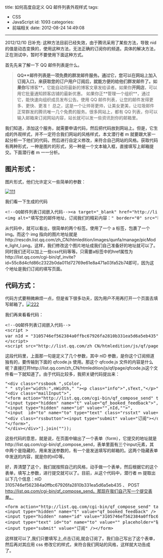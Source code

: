 title: 如何高度自定义 QQ 邮件列表外观样式
tags:

- CSS
- JavaScript
  id: 1093
  categories:
- 前端相关
  date: 2012-08-24 14:49:08

---

2012/12/10 日补充: 这种方法目前已经失效，由于腾讯采用了某些方法，导致 nid 的值是动态变换的，使用这种方法，无法正确的订阅你的频道。具体的解决方法，正在测试中，暂时不要使用下面这种方式。

首先先来了解一下 QQ 邮件列表是什么。

> **QQ\*\***邮件列表**是一项免费的群发邮件服务。通过它，您可以在网站上加入订阅入口，来获取您的订户用户订阅后，就能方便的给他们群发邮件了。如果你**写博客**，它能自动将最新的博客文章发给读者。如果你**开网店**，可以用它批量通知顾客店铺的最新优惠。 如果你正**管理一个组织\*\*，通过它，能快速向组织成员发布公告。使用 QQ 邮件列表，让您的邮件发得更多、更快、更准！
> 总之，这是一个让帅哥更帅，让美女更美，让垃圾邮件正常群发的腾讯唯一几个免费的服务。很多网站上，都有 QQ 列表，你可以输入邮箱来订阅网站内容，站长就可以发一些资讯到你的邮箱里。

我们知道，添加这个服务，就需要申请代码，然后把代码放到网站上。但是，它生成的外观样式，并不一定符合我们网站的风格样式，本文潜行者 m 就要跟大家一起分析一下他们的代码，然后进行自定义修改，来符合自己网站的风格。获取代码有两种形式，一种是图片的形式，另一种是一个文本输入框，直接填写上邮箱提交。下面潜行者 m 一一分析。

## 图片形式：

图片形式，他们允许定义一些简单的参数：

[![](https://qxzm-cdn.sapi.work/blog/2012/08/111.jpg "111")](https://qxzm-cdn.sapi.work/blog/2012/08/111.jpg)

我们看一下生成的代码

<pre>&lt;!--QQ邮件列表订阅嵌入代码--&gt;&lt;a target="_blank" href="http://list.qq.com/cgi-bin/qf_invite?id=55c8d4cfd86c2322b0da011d72769e61e8a471a03fa52b74"&gt;
&lt;img alt="填写您的邮件地址，订阅我们的精彩内容：" border="0" src="http://rescdn.list.qq.com/zh_CN/htmledition/images/qunfa/manage/picMode_light_l.png"/&gt;&lt;/a&gt;</pre>

从代码中，就可以看出，很简单的两个标签。使用了一个 a 标签，包裹了一个 img。而这个 img 指向的图片地址就是http://rescdn.list.qq.com/zh_CN/htmledition/images/qunfa/manage/picMode_light_l.png。这样，我们修改这个图片地址成我们自己准备好的地址就可以了。同时我们还可以加上一些css代码等等。只需要a标签中的href属性为http://list.qq.com/cgi-bin/qf_invite?id=55c8d4cfd86c2322b0da011d72769e61e8a471a03fa52b74即可，因为这个地址是我们订阅的填写页面。

## 代码方式：

代码方式要稍微麻烦一点，但是省下很多功夫，因为用户不用再打开一个页面去填写邮箱了。[![](https://qxzm-cdn.sapi.work/blog/2012/08/222.jpg "222")](https://qxzm-cdn.sapi.work/blog/2012/08/222.jpg)

我们再来看看代码：

<pre>&lt;!--QQ邮件列表订阅嵌入代码--&gt;
&lt;script &gt;
var nId = "3105746ef562384a0ffbc67926fa2810b331ea5d6a5eb435",nWidth="auto",sColor="light",sText="填写您的邮件地址，订阅我们的精彩内容：" ;;
&lt;/script&gt;
&lt;script src="http://list.qq.com/zh_CN/htmledition/js/qf/page/qfcode.js" charset="gb18030"&gt;&lt;/script&gt;</pre>

这段代码里，上面那一句是定义了几个参数，其中 nID 参数，是你这个订阅频道独有的，要传输到下面的 qfcode.js 使用。那这个 qfcode.js 文件的内容是什么呢？直接打开http://list.qq.com/zh_CN/htmledition/js/qf/page/qfcode.js这个文件看一下就知道了。由于代码比较多，我把关键代码提出来：

<pre>"&lt;div class="rssbook ",sColor,
" " style="width:",nWidth," "&gt;&lt;p class="info"&gt;",sText,"&lt;/p&gt;",
"&lt;div class="mailInput"&gt;",
"&lt;form action="http://list.qq.com/cgi-bin/qf_compose_send" target='_blank' method='post'&gt;",
"&lt;input type="hidden" name="t" value="qf_booked_feedback"&gt;",
"&lt;input type="hidden" name="id" value="",nId,""&gt;",
"&lt;input  id="to" name="to" type="text" class="rsstxt" value=""/&gt;",
"&lt;div class="rssbutton"&gt;&lt;input type="submit" value="订阅"&gt;&lt;/div&gt;",
"&lt;/form&gt;",
"&lt;/div&gt;&lt;/div&gt;"].join(""));</pre>

这些代码的意思，就是说，在页面中输出了一个表单（form），它提交的地址就是http://list.qq.com/cgi-bin/qf_compose_send，表单里面有三个input元素，其中两个是隐藏的，用来发送参数的，有一个是发送填写的邮箱的。这两个隐藏表单中发送的内容，就是你的nID等。

好，弄清楚了这个，我们就按照自己的风格，动手做一个表单，然后根据它的这个表单，填写上参数，进行提交就可以了。目前，从这个代码中，潜行者 m 提取出以下几个信息：nID 3105746ef562384a0ffbc67926fa2810b331ea5d6a5eb435 、 POST http://list.qq.com/cgi-bin/qf_compose_send。那现在我们自己写一个提交表单。

<pre>&lt;form action="http://list.qq.com/cgi-bin/qf_compose_send" target="_blank" method="post"&gt;
&lt;input type="hidden" name="t" value="qf_booked_feedback" /&gt;
&lt;input type="hidden" name="id" value="3105746ef562384a0ffbc67926fa2810b331ea5d6a5eb435" /&gt;
&lt;input type="text" id="to" name="to" value="" placeholder="输入你的邮箱" /&gt;
&lt;input type="submit" value="订阅" /&gt;&lt;/form&gt;</pre>

这样就可以了,我们只要填写上,点击订阅,就会订阅了。我们自己写出了这个表单，然后再对其应用 css 修改它的样式，来符合我们网站的风格，这样就大功告成了。
